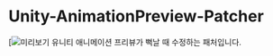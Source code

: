 # Unity-AnimationPreview-Patcher
[![미리보기](https://www.youtube.com/watch?v=ntnLfhvuHyA) 
유니티 애니메이션 프리뷰가 뻑날 때 수정하는 패처입니다.
